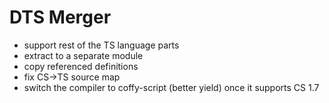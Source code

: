 # DTS Merger
- support rest of the TS language parts
- extract to a separate module
- copy referenced definitions
- fix CS->TS source map
- switch the compiler to coffy-script (better yield) once it supports CS 1.7